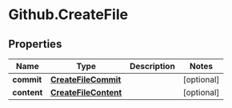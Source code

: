 # Github.CreateFile

## Properties

Name | Type | Description | Notes
------------ | ------------- | ------------- | -------------
**commit** | [**CreateFileCommit**](CreateFileCommit.md) |  | [optional] 
**content** | [**CreateFileContent**](CreateFileContent.md) |  | [optional] 


